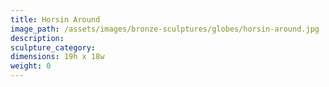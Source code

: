 ```yaml
---
title: Horsin Around
image_path: /assets/images/bronze-sculptures/globes/horsin-around.jpg
description:
sculpture_category:
dimensions: 19h x 18w
weight: 0
---
```



